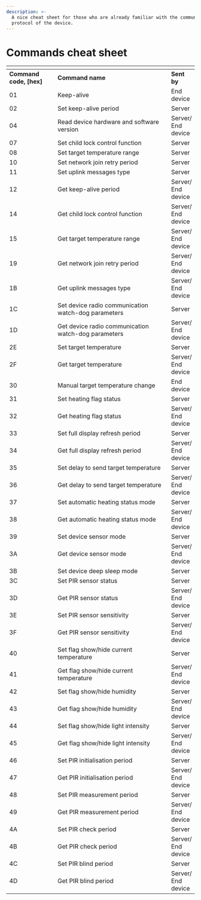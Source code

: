 ```yaml
---
description: >-
  A nice cheat sheet for those who are already familiar with the communication
  protocol of the device.
---
```


# Commands cheat sheet

<table data-header-hidden><thead><tr><th width="140.66666666666669"></th><th width="429"></th><th></th></tr></thead><tbody><tr><td><strong>Command code, [hex]</strong></td><td><strong>Command name</strong></td><td><strong>Sent by</strong></td></tr><tr><td>01</td><td>Keep-alive</td><td>End device</td></tr><tr><td>02</td><td>Set keep-alive period</td><td>Server</td></tr><tr><td>04</td><td>Read device hardware and software version</td><td>Server/ End device</td></tr><tr><td>07</td><td>Set child lock control function</td><td>Server</td></tr><tr><td>08</td><td>Set target temperature range</td><td>Server</td></tr><tr><td>10</td><td>Set network join retry period</td><td>Server</td></tr><tr><td>11</td><td>Set uplink messages type</td><td>Server</td></tr><tr><td>12</td><td>Get keep-alive period</td><td>Server/ End device</td></tr><tr><td>14</td><td>Get child lock control function</td><td>Server/ End device</td></tr><tr><td>15</td><td>Get target temperature range</td><td>Server/ End device</td></tr><tr><td>19</td><td>Get network join retry period</td><td>Server/ End device</td></tr><tr><td>1B</td><td>Get uplink messages type</td><td>Server/ End device</td></tr><tr><td>1C</td><td>Set device radio communication watch-dog parameters</td><td>Server</td></tr><tr><td>1D</td><td>Get device radio communication watch-dog parameters</td><td>Server/ End device</td></tr><tr><td>2E</td><td>Set target temperature</td><td>Server</td></tr><tr><td>2F</td><td>Get target temperature</td><td>Server/ End device</td></tr><tr><td>30</td><td>Manual target temperature change</td><td>End device</td></tr><tr><td>31</td><td>Set heating flag status</td><td>Server</td></tr><tr><td>32</td><td>Get heating flag status</td><td>Server/ End device</td></tr><tr><td>33</td><td>Set full display refresh period</td><td>Server</td></tr><tr><td>34</td><td>Get full display refresh period</td><td>Server/ End device</td></tr><tr><td>35</td><td>Set delay to send target temperature</td><td>Server</td></tr><tr><td>36</td><td>Get delay to send target temperature</td><td>Server/ End device</td></tr><tr><td>37</td><td>Set automatic heating status mode</td><td>Server</td></tr><tr><td>38</td><td>Get automatic heating status mode</td><td>Server/ End device</td></tr><tr><td>39</td><td>Set device sensor mode</td><td>Server</td></tr><tr><td>3А</td><td>Get device sensor mode</td><td>Server/ End device</td></tr><tr><td>3B</td><td>Set device deep sleep mode</td><td>Server</td></tr><tr><td>3C</td><td>Set PIR sensor status</td><td>Server</td></tr><tr><td>3D</td><td>Get PIR sensor status</td><td>Server/ End device</td></tr><tr><td>3E</td><td>Set PIR sensor sensitivity</td><td>Server</td></tr><tr><td>3F</td><td>Get PIR sensor sensitivity</td><td>Server/ End device</td></tr><tr><td>40</td><td>Set flag show/hide current temperature</td><td>Server</td></tr><tr><td>41</td><td>Get flag show/hide current temperature</td><td>Server/ End device</td></tr><tr><td>42</td><td>Set flag show/hide humidity</td><td>Server</td></tr><tr><td>43</td><td>Get flag show/hide humidity</td><td>Server/ End device</td></tr><tr><td>44</td><td>Set flag show/hide light intensity</td><td>Server</td></tr><tr><td>45</td><td>Get flag show/hide light intensity</td><td>Server/ End device</td></tr><tr><td>46</td><td>Set PIR initialisation period</td><td>Server</td></tr><tr><td>47</td><td>Get PIR initialisation period</td><td>Server/ End device</td></tr><tr><td>48</td><td>Set PIR measurement period</td><td>Server</td></tr><tr><td>49</td><td>Get PIR measurement period</td><td>Server/ End device</td></tr><tr><td>4A</td><td>Set PIR check period</td><td>Server</td></tr><tr><td>4B</td><td>Get PIR check period</td><td>Server/ End device</td></tr><tr><td>4C</td><td>Set PIR blind period</td><td>Server</td></tr><tr><td>4D</td><td>Get PIR blind period</td><td>Server/ End device</td></tr></tbody></table>
